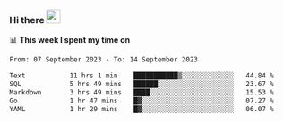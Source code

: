 ### Hi there <a href="https://www.gautamkrishnar.com/"><img src="https://media.giphy.com/media/hvRJCLFzcasrR4ia7z/giphy.gif" width="25px"></a>

📊 **This week I spent my time on**

<!--START_SECTION:waka-->

```txt
From: 07 September 2023 - To: 14 September 2023

Text           11 hrs 1 min    ███████████▒░░░░░░░░░░░░░   44.84 %
SQL            5 hrs 49 mins   ██████░░░░░░░░░░░░░░░░░░░   23.67 %
Markdown       3 hrs 49 mins   ████░░░░░░░░░░░░░░░░░░░░░   15.53 %
Go             1 hr 47 mins    █▓░░░░░░░░░░░░░░░░░░░░░░░   07.27 %
YAML           1 hr 29 mins    █▓░░░░░░░░░░░░░░░░░░░░░░░   06.07 %
```

<!--END_SECTION:waka-->
